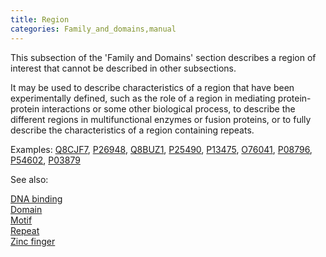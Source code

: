 ```yaml
---
title: Region
categories: Family_and_domains,manual
---
```


This subsection of the 'Family and Domains' section describes a region of interest that cannot be described in other subsections.

It may be used to describe characteristics of a region that have been experimentally defined, such as the role of a region in mediating protein-protein interactions or some other biological process, to describe the different regions in multifunctional enzymes or fusion proteins, or to fully describe the characteristics of a region containing repeats.

Examples: [Q8CJF7](https://www.uniprot.org/uniprotkb/Q8CJF7#family_and_domains), [P26948](https://www.uniprot.org/uniprotkb/P26948#family_and_domains), [Q8BUZ1](https://www.uniprot.org/uniprotkb/Q8BUZ1#family_and_domains), [P25490](https://www.uniprot.org/uniprotkb/P25490#family_and_domains), [P13475](https://www.uniprot.org/uniprotkb/P13475#family_and_domains), [O76041](https://www.uniprot.org/uniprotkb/O76041#family_and_domains), [P08796](https://www.uniprot.org/uniprotkb/P08796#family_and_domains), [P54602](https://www.uniprot.org/uniprotkb/P54602#family_and_domains), [P03879](https://www.uniprot.org/uniprotkb/P03879#family_and_domains)

See also:

[DNA binding](http://www.uniprot.org/help/dna%5Fbind)  
[Domain](http://www.uniprot.org/help/domain)  
[Motif](http://www.uniprot.org/help/motif)  
[Repeat](http://www.uniprot.org/help/repeat)  
[Zinc finger](http://www.uniprot.org/help/zn%5Ffing)
